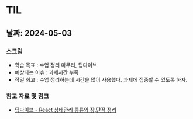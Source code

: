 # TIL

## 날짜: 2024-05-03

### 스크럼

- 학습 목표 : 수업 정리 마무리, 딥다이브
- 예상되는 이슈 : 과제시간 부족
- 작일 회고 : 수업 정리하는데 시간을 많이 사용했다. 과제에 집중할 수 있도록 하자.

### 참고 자료 및 링크

- [딥다이브 - React 상태관리 종류와 장,단점 정리](https://www.notion.so/goorm/c631858392794ef6989308136278b132?pvs=4)
